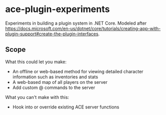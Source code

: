 # ace-plugin-experiments

Experiments in building a plugin system in .NET Core.
Modeled after https://docs.microsoft.com/en-us/dotnet/core/tutorials/creating-app-with-plugin-support#create-the-plugin-interfaces.

## Scope

What this could let you make:

- An offline or web-based method for viewing detailed character information such as inventories and stats
- A web-based map of all players on the server
- Add custom @ commands to the server

What you can't make with this:

- Hook into or override existing ACE server functions
